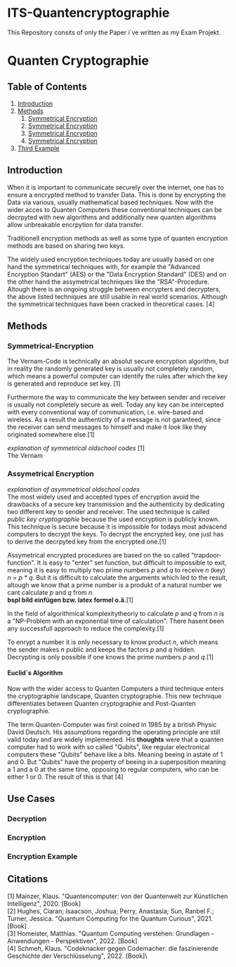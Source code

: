 # ITS-Quantencryptographie

This Repository consits of only the Paper i´ve written as my Exam Projekt.

# Quanten Cryptographie
## Table of Contents
1. [Introduction](#introduction)
2. [Methods](#Methods)
   1. [Symmetrical Encryption](#subparagraph1.1)
   2. [Symmetrical Encryption](#subparagraph1.2)
   3. [Symmetrical Encryption](#subparagraph1.3)
   4. [Symmetrical Encryption](#subsubparagraph1.2.1)
3. [Third Example](#third-example)

## Introduction <a name="introduction"></a>
When it is important to communicate securely over the internet, one has to ensure a encrypted method to transfer Data. This is done by encrypting the Data via various, usually mathematical based techniques. Now with the wider acces to Quanten Computers these conventional techniques can be decrpyted with new algorithms and additionally new quanten algorithms allow unbreakable encrpytion for data transfer.

Traditionell encryption methods as well as some type of quanten encryption methods are based on sharing two keys.

The widely used encryption techniques today are usually based on one hand the symmetrical techniques with, for example the "Advanced Encryption Standart" (AES) or the "Data Encryption Standard" (DES) and on the other hand the assymetrical techniques like the "RSA"-Procedure. Altough there is an ongoing struggle between encrypters and decrypters, the above listed techniques are still usable in real world scenarios. Although the symmetrical techniques have been cracked in theoretical cases. [4]

## Methods <a name="Methods"></a>

### Symmetrical-Encryption <a name="subparagraph2.1"></a>
The Vernam-Code is technically an absolut secure encryption algorithm, but in reality the randomly generated key is usually not completely random, which means a powerful computer can identify the rules after which the key is generated and reproduce set key. [1]

Furthermore the way to communicate the key between sender and receiver is usually not completely secure as well. Today any key can be intercepted with every conventional way of communication, i.e. wire-based and wireless. As a result the authenticity of a message is not garanteed, since the receiver can send messages to himself and make it look like they originated somewhere else.[1]

*explanation of symmetrical oldschool codes* [1]\
The Vernam

### Assymetrical Encryption <a name="subparagraph2.2"></a>
*explanation of asymmetrical oldschool codes*\
The most widely used and accepted types of encryption avoid the drawbacks of a secure key transmission and the authenticity by dedicating two different key to sender and receiver. The used technique is called *public key cryptographie* because the used encryption is publicly known. This technique is secure because it is impossible for todays most advacend computers to decrypt the keys. To decrypt the encrypted key, one just has to derive the decrpyted key from the encrypted one.[1]

Assymetrical encrypted procedures are based on the so called "trapdoor-function". It is easy to "enter" set function, but difficult to impossible to exit, meaning it is easy to multiply two prime numbers *p* and *q* to receive *n* (key) *n = p * q*. 
But it is difficult to calculate the arguments which led to the result, altough we know that a prime number is a produkt of a natural number we cant calculate *p* and *q* from *n*.\
**bspl bild einfügen bzw. latex formel o.ä.**[1]

In the field of algorithmical komplexitytheoriy to calculate *p* and *q* from *n* is a "NP-Problem with an exponential time of calculation". There hasent been any successfull approach to reduce the complexity.[1]

To enrypt a number it is only necessary to know product *n*, which means the sender makes *n* public and keeps the factors *p* and *q* hidden. Decrypting is only possible if one knows the prime numbers *p* and *q*.[1]

#### Euclid´s Algorithm <a name="subsubparagraph1.2.1"></a>


Now with the wider access to Quanten Computers a third technique enters the cryptographie landscape, Quanten cryptographie. This new technique differentiates between Quanten cryptographie and Post-Quanten cryptographie.

The term Quanten-Computer was first coined in 1985 by a british Physic David Deutsch. His assumptions regarding the operating principle are still valid today and are widely implemented. His **thoughts** were that a quanten computer had to work with so called "Qubits", like regular electronical computers these "Qubits" behave like a bits. Meaning beeing in astate of 1 and 0. But "Qubits" have the property of beeing in a superposition meaning a 1 and a 0 at the same time, opposing to regular computers, who can be either 1 or 0. The result of this is that  [4]




## Use Cases
### Decryption


### Encryption


### Encryption Example


## Citations
[1] Mainzer, Klaus. "Quantencomputer: von der Quantenwelt zur Künstlichen Intelligenz", 2020. [Book]\
[2] Hughes, Ciaran; Isaacson, Joshua; Perry, Anastasia; Sun, Ranbel F.; Turner, Jessica. "Quantum Computing for the Quantum Curious", 2021. [Book]\
[3] Homeister, Matthias. "Quantum Computing verstehen: Grundlagen - Anwendungen - Perspektiven", 2022. [Book]\
[4] Schmeh, Klaus. "Codeknacker gegen Codemacher: die faszinierende Geschichte der Verschlüsselung", 2022. [Book]\

